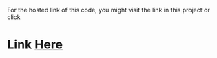 For the hosted link of this code, you might visit the link in this project or click
# Link <a href="https://itzbandhan.github.io/pricing">Here</a>
